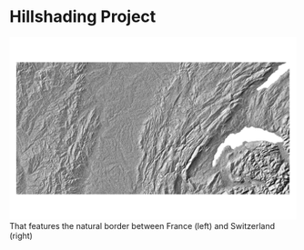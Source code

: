 Hillshading Project 
===================

![NorthCascade](Pictures/FrenchSwiss.png)
That features the natural border between France (left) and Switzerland (right)



